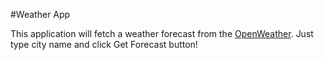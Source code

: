 #Weather App

This application will fetch a weather forecast from the [OpenWeather](https://openweathermap.org/). Just type city name and click Get Forecast button!
